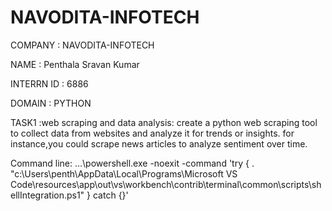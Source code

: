 # NAVODITA-INFOTECH

COMPANY : NAVODITA-INFOTECH

NAME : Penthala Sravan Kumar

INTERRN ID : 6886

DOMAIN : PYTHON

TASK1 :web scraping and data analysis: create a python web scraping tool to collect data from websites and analyze it for trends or insights. for instance,you could scrape news articles to analyze sentiment over time.

Command line: …\powershell.exe -noexit -command 'try { . "c:\Users\penth\AppData\Local\Programs\Microsoft VS Code\resources\app\out\vs\workbench\contrib\terminal\common\scripts\shellIntegration.ps1" } catch {}'
